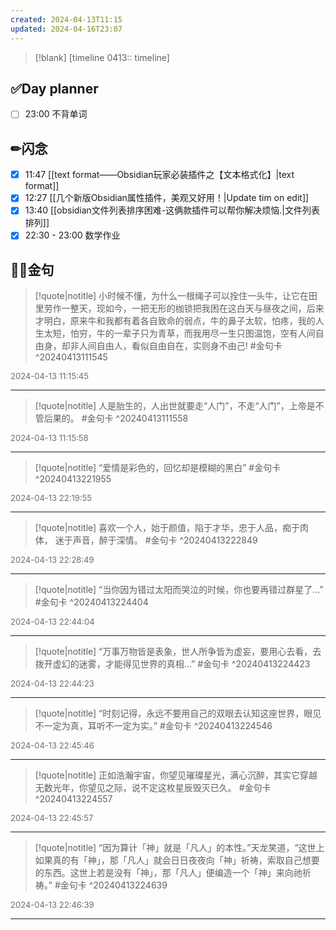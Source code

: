 ```yaml
---
created: 2024-04-13T11:15
updated: 2024-04-16T23:07
---
```

> [!blank]
> [timeline 0413:: timeline]

## ✅Day planner
- [ ] 23:00 不背单词

## ✏闪念
- [x] 11:47 [[text format——Obsidian玩家必装插件之【文本格式化】|text format]]
- [x] 12:27 [[几个新版Obsidian属性插件，美观又好用！|Update tim on edit]]
- [x] 13:40 [[obsidian文件列表排序困难-这俩款插件可以帮你解决烦恼.|文件列表排列]]
- [x] 22:30 - 23:00 数学作业

## 🏳️‍🌈金句

> [!quote|notitle]
> 小时候不懂，为什么一根绳子可以拴住一头牛，让它在田里劳作一整天，现如今，一把无形的枷锁把我困在这白天与昼夜之间，后来才明白，原来牛和我都有着各自致命的弱点，牛的鼻子太软，怕疼，我的人生太短，怕穷，牛的一辈子只为青草，而我用尽一生只图温饱，空有人间自由身，却非人间自由人，看似自由自在，实则身不由己! #金句卡 ^20240413111545

<font color='#6e6e6e' size=2> 2024-04-13 11:15:45 </font>

---
> [!quote|notitle]
> 人是胎生的，人出世就要走“人门”，不走“人门”，上帝是不管后果的。 #金句卡 ^20240413111558

<font color='#6e6e6e' size=2> 2024-04-13 11:15:58 </font>

---

> [!quote|notitle]
> “爱情是彩色的，回忆却是模糊的黑白” #金句卡 ^20240413221955

<font color='#6e6e6e' size=2> 2024-04-13 22:19:55 </font>

---

> [!quote|notitle]
> ‍喜欢一个人，始于颜值，陷于才华，忠于人品，痴于肉体， 迷于声音，醉于深情。 #金句卡 ^20240413222849

<font color='#6e6e6e' size=2> 2024-04-13 22:28:49 </font>

---

> [!quote|notitle]
> “当你因为错过太阳而哭泣的时候，你也要再错过群星了…” #金句卡 ^20240413224404

<font color='#6e6e6e' size=2> 2024-04-13 22:44:04 </font>

---

> [!quote|notitle]
> “万事万物皆是表象，世人所争皆为虚妄，要用心去看，去拨开虚幻的迷雾，才能得见世界的真相…” #金句卡 ^20240413224423

<font color='#6e6e6e' size=2> 2024-04-13 22:44:23 </font>

---

> [!quote|notitle]
> “时刻记得，永远不要用自己的双眼去认知这座世界，眼见不一定为真，耳听不一定为实。” #金句卡 ^20240413224546

<font color='#6e6e6e' size=2> 2024-04-13 22:45:46 </font>

---

> [!quote|notitle]
> 正如浩瀚宇宙，你望见璀璨星光，满心沉醉，其实它穿越无数光年，你望见之际，说不定这枚星辰毁灭已久。 #金句卡 ^20240413224557

<font color='#6e6e6e' size=2> 2024-04-13 22:45:57 </font>

---

> [!quote|notitle]
> “因为算计「神」就是「凡人」的本性。”天龙笑道，“这世上如果真的有「神」，那「凡人」就会日日夜夜向「神」祈祷，索取自己想要的东西。这世上若是没有「神」，那「凡人」便编造一个「神」来向祂祈祷。” #金句卡 ^20240413224639

<font color='#6e6e6e' size=2> 2024-04-13 22:46:39 </font>

---
